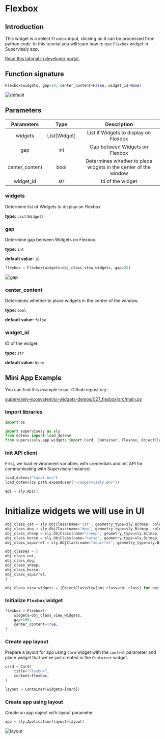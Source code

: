 # Flexbox

## Introduction

This widget is a select `Flexbox` input, clicking on it can be processed from python code. In this tutorial you will learn how to use `Flexbox` widget in Supervisely app.

[Read this tutorial in developer portal.](https://developer.supervise.ly/app-development/apps-with-gui/Flexbox)

## Function signature

```python
Flexbox(widgets, gap=10, center_content=False, widget_id=None)
```

![default](https://user-images.githubusercontent.com/120389559/218078423-ef63be35-8c0e-4674-8071-4ed8a1f66a1c.png)

## Parameters

|   Parameters   |     Type     |                           Description                           |
| :------------: | :----------: | :-------------------------------------------------------------: |
|    widgets     | List[Widget] |              List if Widgets to display on Flexbox              |
|      gap       |     int      |                 Gap between Widgets on Flexbox                  |
| center_content |     bool     | Determines whether to place widgets in the center of the window |
|   widget_id    |     str      |                        Id of the widget                         |

### widgets

Determine list of Widgets to display on Flexbox.

**type:** `List[Widget]`

### gap

Determine gap between Widgets on Flexbox.

**type:** `int`

**default value:** `10`

```python
flexbox = Flexbox(widgets=obj_class_view_widgets, gap=25)
```

![gap](https://user-images.githubusercontent.com/120389559/218081572-1f7f6fd6-e518-4651-8373-d107304275f7.png)

### center_content

Determines whether to place widgets in the center of the window.

**type:** `bool`

**default value:** `false`

### widget_id

ID of the widget.

**type:** `str`

**default value:** `None`

## Mini App Example

You can find this example in our Github repository:

[supervisely-ecosystem/ui-widgets-demos/027_flexbox/src/main.py](https://github.com/supervisely-ecosystem/ui-widgets-demos/blob/master/027_flexbox/src/main.py)

### Import libraries

```python
import os

import supervisely as sly
from dotenv import load_dotenv
from supervisely.app.widgets import Card, Container, Flexbox, ObjectClassView
```

### Init API client

First, we load environment variables with credentials and init API for communicating with Supervisely Instance:

```python
load_dotenv("local.env")
load_dotenv(os.path.expanduser("~/supervisely.env"))

api = sly.Api()
```

# Initialize widgets we will use in UI

```python
obj_class_cat = sly.ObjClass(name="cat", geometry_type=sly.Bitmap, color=[255, 0, 0])
obj_class_dog = sly.ObjClass(name="dog", geometry_type=sly.Bitmap, color=[0, 255, 0])
obj_class_sheep = sly.ObjClass(name="sheep", geometry_type=sly.Bitmap, color=[0, 0, 255])
obj_class_horse = sly.ObjClass(name="horse", geometry_type=sly.Bitmap, color=[255, 255, 0])
obj_class_squirrel = sly.ObjClass(name="squirrel", geometry_type=sly.Bitmap, color=[255, 0, 255])

obj_classes = [
obj_class_cat,
obj_class_dog,
obj_class_sheep,
obj_class_horse,
obj_class_squirrel,
]

obj_class_view_widgets = [ObjectClassView(obj_class=obj_class) for obj_class in obj_classes]
```

### Initialize `Flexbox` widget

```python
flexbox = Flexbox(
    widgets=obj_class_view_widgets,
    gap=100,
    center_content=True,
)
```

### Create app layout

Prepare a layout for app using `Card` widget with the `content` parameter and place widget that we've just created in the `Container` widget.

```python
card = Card(
    title="Flexbox",
    content=flexbox,
)

layout = Container(widgets=[card])
```

### Create app using layout

Create an app object with layout parameter.

```python
app = sly.Application(layout=layout)
```

![layout](https://user-images.githubusercontent.com/120389559/218082231-76e037ec-095f-42f9-8f89-e387aed00360.png)
